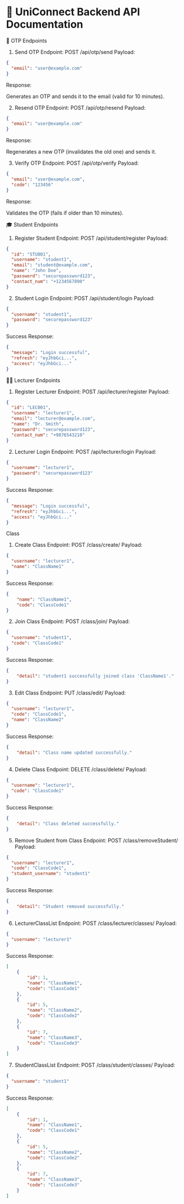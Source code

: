 
# 📡 UniConnect Backend API Documentation

🔢 OTP Endpoints
1. Send OTP
Endpoint: POST /api/otp/send
Payload:

```json
{
  "email": "user@example.com"
}
```
Response:

Generates an OTP and sends it to the email (valid for 10 minutes).

2. Resend OTP
Endpoint: POST /api/otp/resend
Payload:

```json
{
  "email": "user@example.com"
}
```

Response:

Regenerates a new OTP (invalidates the old one) and sends it.

3. Verify OTP
Endpoint: POST /api/otp/verify
Payload:

```json
{
  "email": "user@example.com",
  "code": "123456"
}
```

Response:

Validates the OTP (fails if older than 10 minutes).

🎓 Student Endpoints
1. Register Student
Endpoint: POST /api/student/register
Payload:

```json
{
  "id": "STU001",
  "username": "student1",
  "email": "student@example.com",
  "name": "John Doe",
  "password": "securepassword123",
  "contact_num": "+1234567890"
}
```


2. Student Login
Endpoint: POST /api/student/login
Payload:

```json
{
  "username": "student1",
  "password": "securepassword123"
}
```


Success Response:

```json
{
  "message": "Login successful",
  "refresh": "eyJhbGci...",
  "access": "eyJhbGci..."
}
```

👨‍🏫 Lecturer Endpoints
1. Register Lecturer
Endpoint: POST /api/lecturer/register
Payload:

```json
{
  "id": "LEC001",
  "username": "lecturer1",
  "email": "lecturer@example.com",
  "name": "Dr. Smith",
  "password": "securepassword123",
  "contact_num": "+9876543210"
}
```


2. Lecturer Login
Endpoint: POST /api/lecturer/login
Payload:

```json
{
  "username": "lecturer1",
  "password": "securepassword123"
}
```

Success Response:

```json
{
  "message": "Login successful",
  "refresh": "eyJhbGci...",
  "access": "eyJhbGci..."
}
```

Class
1. Create Class
Endpoint: POST /class/create/
Payload:

```json
{
  "username": "lecturer1",
  "name": "ClassName1"
}
```

Success Response:

```json
{
    "name": "ClassName1",
    "code": "ClassCode1"
}
```

2. Join Class
Endpoint: POST /class/join/
Payload:

```json
{
  "username": "student1",
  "code": "ClassCode1"
}
```

Success Response:

```json
{
    "detail": "student1 successfully joined class 'ClassName1'."
}
```

3. Edit Class
Endpoint: PUT /class/edit/
Payload:

```json
{
  "username": "lecturer1",
  "code": "ClassCode1",
  "name": "ClassName2"
}
```

Success Response:

```json
{
    "detail": "Class name updated successfully."
}
```

4. Delete Class
Endpoint: DELETE /class/delete/
Payload:

```json
{
  "username": "lecturer1",
  "code": "ClassCode1"
}
```

Success Response:

```json
{
    "detail": "Class deleted successfully."
}
```

5. Remove Student from Class
Endpoint: POST /class/removeStudent/
Payload:

```json
{
  "username": "lecturer1",
  "code": "ClassCode1",
  "student_username": "student1"
}
```

Success Response:

```json
{
    "detail": "Student removed successfully."
}
```

6. LecturerClassList
Endpoint: POST /class/lecturer/classes/
Payload:

```json
{
  "username": "lecturer1"
}
```

Success Response:

```json
[
    {
        "id": 1,
        "name": "ClassName1",
        "code": "ClassCode1"
    },
    {
        "id": 5,
        "name": "ClassName2",
        "code": "ClassCode2"
    },
    {
        "id": 7,
        "name": "ClassName3",
        "code": "ClassCode3"
    }
]
```

7. StudentClassList
Endpoint: POST /class/student/classes/
Payload:

```json
{
  "username": "student1"
}
```

Success Response:

```json
[
    {
        "id": 1,
        "name": "ClassName1",
        "code": "ClassCode1"
    },
    {
        "id": 5,
        "name": "ClassName2",
        "code": "ClassCode2"
    },
    {
        "id": 7,
        "name": "ClassName3",
        "code": "ClassCode3"
    }
]
```